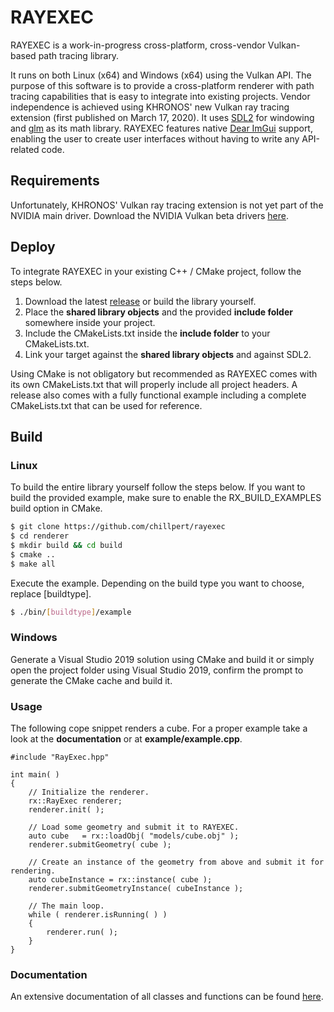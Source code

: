 # RAYEXEC
RAYEXEC is a work-in-progress cross-platform, cross-vendor Vulkan-based path tracing library. 

It runs on both Linux (x64) and Windows (x64) using the Vulkan API. The purpose of this software is to provide a cross-platform renderer with path tracing capabilities that is easy to integrate into existing projects. Vendor independence is achieved using KHRONOS' new Vulkan ray tracing extension (first published on March 17, 2020). It uses [SDL2](https://www.libsdl.org/index.php) for windowing and [glm](https://glm.g-truc.net/0.9.9/index.html) as its math library. RAYEXEC features native [Dear ImGui](https://github.com/ocornut/imgui) support, enabling the user to create user interfaces without having to write any API-related code.

## Requirements
Unfortunately, KHRONOS' Vulkan ray tracing extension is not yet part of the NVIDIA main driver. Download the NVIDIA Vulkan beta drivers [here](https://developer.nvidia.com/vulkan-driver).

## Deploy
To integrate RAYEXEC in your existing C++ / CMake project, follow the steps below.

1. Download the latest [release](https://github.com/chillpert/rayexec) or build the library yourself.
2. Place the **shared library objects** and the provided **include folder** somewhere inside your project.
3. Include the CMakeLists.txt inside the **include folder** to your CMakeLists.txt.
4. Link your target against the **shared library objects** and against SDL2.

Using CMake is not obligatory but recommended as RAYEXEC comes with its own CMakeLists.txt that will properly include all project headers. A release also comes with a fully functional example including a complete CMakeLists.txt that can be used for reference.

## Build
### Linux
To build the entire library yourself follow the steps below. 
If you want to build the provided example, make sure to enable the RX_BUILD_EXAMPLES build option in CMake.
```sh
$ git clone https://github.com/chillpert/rayexec
$ cd renderer 
$ mkdir build && cd build
$ cmake ..
$ make all
```
Execute the example. Depending on the build type you want to choose, replace [buildtype].
```sh
$ ./bin/[buildtype]/example
```

### Windows
Generate a Visual Studio 2019 solution using CMake and build it or simply open the project folder using Visual Studio 2019, confirm the prompt to generate the CMake cache and build it.

### Usage
The following cope snippet renders a cube. For a proper example take a look at the **documentation** or at **example/example.cpp**.
```
#include "RayExec.hpp"

int main( )
{
    // Initialize the renderer.
    rx::RayExec renderer;
    renderer.init( );
    
    // Load some geometry and submit it to RAYEXEC.
    auto cube   = rx::loadObj( "models/cube.obj" );
    renderer.submitGeometry( cube );

    // Create an instance of the geometry from above and submit it for rendering.
    auto cubeInstance = rx::instance( cube );
    renderer.submitGeometryInstance( cubeInstance );

    // The main loop.
    while ( renderer.isRunning( ) )
    {
        renderer.run( );
    }
}
```

### Documentation
An extensive documentation of all classes and functions can be found [here](https://christianhilpert.com/rayexec).
